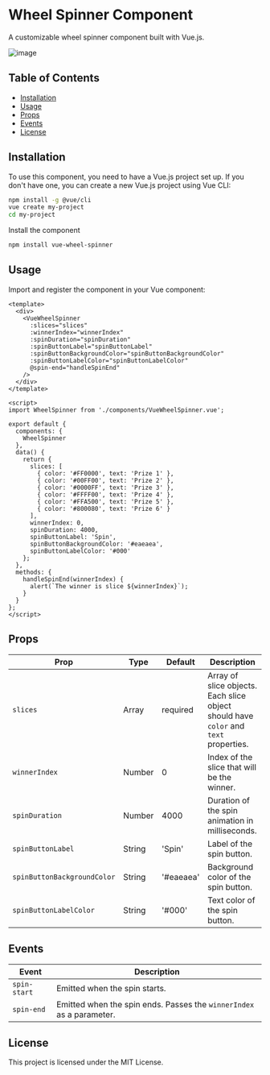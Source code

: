 # Wheel Spinner Component

A customizable wheel spinner component built with Vue.js.

![image](https://github.com/ilyasozkurt/vue-wheel-spinner/assets/4955440/08cb6195-60eb-4ac4-82cb-2a4b5296dc5e)

## Table of Contents

- [Installation](#installation)
- [Usage](#usage)
- [Props](#props)
- [Events](#events)
- [License](#license)

## Installation

To use this component, you need to have a Vue.js project set up. If you don't have one, you can create a new Vue.js
project using Vue CLI:

```sh
npm install -g @vue/cli
vue create my-project
cd my-project
```

Install the component

```sh
npm install vue-wheel-spinner
```

## Usage

Import and register the component in your Vue component:

```vue
<template>
  <div>
    <VueWheelSpinner
      :slices="slices"
      :winnerIndex="winnerIndex"
      :spinDuration="spinDuration"
      :spinButtonLabel="spinButtonLabel"
      :spinButtonBackgroundColor="spinButtonBackgroundColor"
      :spinButtonLabelColor="spinButtonLabelColor"
      @spin-end="handleSpinEnd"
    />
  </div>
</template>

<script>
import WheelSpinner from './components/VueWheelSpinner.vue';

export default {
  components: {
    WheelSpinner
  },
  data() {
    return {
      slices: [
        { color: '#FF0000', text: 'Prize 1' },
        { color: '#00FF00', text: 'Prize 2' },
        { color: '#0000FF', text: 'Prize 3' },
        { color: '#FFFF00', text: 'Prize 4' },
        { color: '#FFA500', text: 'Prize 5' },
        { color: '#800080', text: 'Prize 6' }
      ],
      winnerIndex: 0,
      spinDuration: 4000,
      spinButtonLabel: 'Spin',
      spinButtonBackgroundColor: '#eaeaea',
      spinButtonLabelColor: '#000'
    };
  },
  methods: {
    handleSpinEnd(winnerIndex) {
      alert(`The winner is slice ${winnerIndex}`);
    }
  }
};
</script>
```

## Props

| Prop                     | Type   | Default    | Description                                                                          |
|--------------------------|--------|------------|--------------------------------------------------------------------------------------|
| `slices`                 | Array  | required   | Array of slice objects. Each slice object should have `color` and `text` properties. |
| `winnerIndex`            | Number | 0          | Index of the slice that will be the winner.                                          |
| `spinDuration`           | Number | 4000       | Duration of the spin animation in milliseconds.                                      |
| `spinButtonLabel`        | String | 'Spin'     | Label of the spin button.                                                            |
| `spinButtonBackgroundColor` | String | '#eaeaea' | Background color of the spin button.                                                 |
| `spinButtonLabelColor`   | String | '#000'     | Text color of the spin button.                                                       |


## Events

| Event         | Description                                                         |
|---------------|---------------------------------------------------------------------|
| `spin-start`  | Emitted when the spin starts.                                       |
| `spin-end`    | Emitted when the spin ends. Passes the `winnerIndex` as a parameter.|


## License
This project is licensed under the MIT License.
